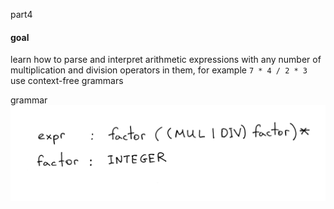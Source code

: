 part4  

#### goal
learn how to parse and interpret arithmetic expressions with any number of multiplication and division operators in them, for example `7 * 4 / 2 * 3`  
use context-free grammars  

grammar
![grammar](https://github.com/wuare/simple-interpreter-tutorial/blob/master/part4/images/lsbasi_part4_bnf1.png)
